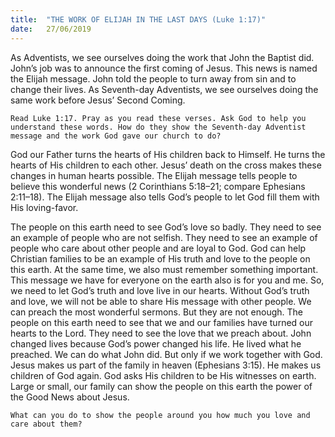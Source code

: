 ```yaml
---
title:  "THE WORK OF ELIJAH IN THE LAST DAYS (Luke 1:17)"
date:   27/06/2019
---
```




As Adventists, we see ourselves doing the work that John the Baptist did. John’s job was to announce the first coming of Jesus. This news is named the Elijah message. John told the people to turn away from sin and to change their lives. As Seventh-day Adventists, we see ourselves doing the same work before Jesus’ Second Coming. 

`Read Luke 1:17. Pray as you read these verses. Ask God to help you understand these words. How do they show the Seventh-day Adventist message and the work God gave our church to do?`

God our Father turns the hearts of His children back to Himself. He turns the hearts of His children to each other. Jesus’ death on the cross makes these changes in human hearts possible. The Elijah message tells people to believe this wonderful news (2 Corinthians 5:18–21; compare Ephesians 2:11–18). The Elijah message also tells God’s people to let God fill them with His loving-favor. 

The people on this earth need to see God’s love so badly. They need to see an example of people who are not selfish. They need to see an example of people who care about other people and are loyal to God. God can help Christian families to be an example of His truth and love to the people on this earth. At the same time, we also must remember something important. This message we have for everyone on the earth also is for you and me. So, we need to let God’s truth and love live in our hearts. Without God’s truth and love, we will not be able to share His message with other people. We can preach the most wonderful sermons. But they are not enough. The people on this earth need to see that we and our families have turned our hearts to the Lord. They need to see the love that we preach about. John changed lives because God’s power changed his life. He lived what he preached. We can do what John did. But only if we work together with God. Jesus makes us part of the family in heaven (Ephesians 3:15). He makes us children of God again. God asks His children to be His witnesses on earth. Large or small, our family can show the people on this earth the power of the Good News about Jesus.

`What can you do to show the people around you how much you love and care about them?`